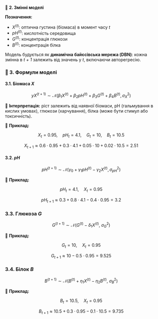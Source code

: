 🔷 **2. Змінні моделі**

**Позначення:**

* $X^{(t)}$: оптична густина (біомаса) в момент часу *t*
* $pH^{(t)}$: кислотність середовища
* $G^{(t)}$: концентрація глюкози
* $B^{(t)}$: концентрація білка

Модель будується як **динамічна байєсівська мережа (DBN)**: кожна змінна в *t + 1* залежить від значень у *t*, включаючи авторегресію.


### 🔷 3. Формули моделі

#### 3.1. Біомаса $X$

$$
yX^{(t+1)} \sim \mathcal{N}(\beta_1 X^{(t)} + \beta_2 pH^{(t)} + \beta_3 G^{(t)} + \beta_4 B^{(t)}, \sigma_X^2)
$$

📌 **Інтерпретація:** ріст залежить від наявної біомаси, pH (гальмування в кислих умовах), глюкози (харчування), білка (може бути стимул або токсичність).

📎 **Приклад:**

$$
X_t = 0.95,\quad pH_t = 4.1,\quad G_t = 10,\quad B_t = 10.5
$$

$$
X_{t+1} \approx 0.6 \cdot 0.95 + 0.3 \cdot 4.1 + 0.05 \cdot 10 + 0.02 \cdot 10.5 = 2.51
$$


#### 3.2. $pH$ 

$$
pH^{(t+1)} \sim \mathcal{N}(\gamma_0 + \gamma_1 pH^{(t)} - \gamma_2 X^{(t)}, \sigma_{pH}^2)
$$

📎 **Приклад:**

$$
pH_t = 4.1,\quad X_t = 0.95
$$

$$
pH_{t+1} \approx 0.3 + 0.8 \cdot 4.1 - 0.4 \cdot 0.95 = 3.2
$$


### 3.3. Глюкоза $G$

$$
G^{(t+1)} \sim \mathcal{N}(G^{(t)} - \delta_1 X^{(t)},\ \sigma_G^2)
$$

📎 **Приклад:**

$$
G_t = 10,\quad X_t = 0.95
$$

$$
G_{t+1} \approx 10 - 0.5 \cdot 0.95 = 9.525
$$


### 3.4. Білок $B$

$$
B^{(t+1)} \sim \mathcal{N}(B^{(t)} + \eta_1 X^{(t)} - \eta_2 B^{(t)},\ \sigma_B^2)
$$

📎 **Приклад:**

$$
B_t = 10.5,\quad X_t = 0.95
$$

$$
B_{t+1} \approx 10.5 + 0.3 \cdot 0.95 - 0.1 \cdot 10.5 = 9.735
$$
